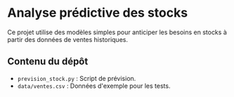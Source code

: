 # Analyse prédictive des stocks

Ce projet utilise des modèles simples pour anticiper les besoins en stocks à partir des données de ventes historiques.

## Contenu du dépôt
- `prevision_stock.py` : Script de prévision.
- `data/ventes.csv` : Données d'exemple pour les tests.
